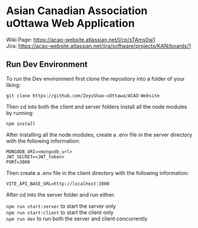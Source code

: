 # Asian Canadian Association uOttawa Web Application
Wiki Page: https://acao-website.atlassian.net/l/cp/sTAms0w1<br>
Jira: https://acao-website.atlassian.net/jira/software/projects/KAN/boards/1

## Run Dev Environment
To run the Dev environment first clone the repository into a folder of your liking:

`git clone https://github.com/ZeyuShao-uOttawa/ACAO-Website`

Then cd into both the client and server folders install all the node modules by running:

`npm install`

After installing all the node modules, create a .env file in the server directory with the following information:

`MONGODB_URI=<mongodb_url>` <br>
`JWT_SECRET=<JWT_token>` <br>
`PORT=3000` <br>

Then create a .env file in the client directory with the following information:

`VITE_API_BASE_URL=http://localhost:3000`<br>

After cd into the server folder and run either:

`npm run start:server` to start the server only<br>
`npm run start:client` to start the client only<br>
`npm run dev` to run both the server and client concurrently<br>
